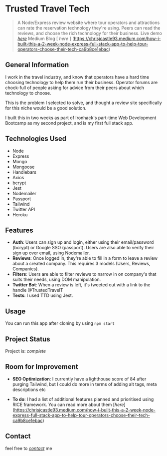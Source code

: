 # Trusted Travel Tech
> A Node/Express review website where tour operators and attractions can rate the reservation technology they're using. Peers can read the reviews, and choose the rich technology for their business.
> Live demo [_here_](https://www.trustedtraveltech.com)
> Medium Blog [ _here_ ] (https://chrisjcastle93.medium.com/how-i-built-this-a-2-week-node-express-full-stack-app-to-help-tour-operators-choose-their-tech-ca9b8ce1ebac)

## General Information
I work in the travel industry, and know that operators have a hard time choosing technology to help them run their business. Operator forums are chock-full of people asking for advice from their peers about which technology to choose.

This is the problem I selected to solve, and thought a review site specifically for this niche would be a good solution.

I built this in two weeks as part of Ironhack's part-time Web Development Bootcamp as my second project, and is my first full stack app. 

## Technologies Used
- Node 
- Express
- Mongo
- Mongoose
- Handlebars
- Axios
- bcrypt
- Jest
- Nodemailer
- Passport
- Tailwind
- Twitter API
- Heroku

## Features
- **Auth**: Users can sign up and login, either using their email/password (bcrypt) or Google SSO (passport). Users are also able to verify their sign up over email, using Nodemailer.
- **Reviews**: Once logged in, they're able to fill in a form to leave a review about a created company. This requires 3 models (Users, Reviews, Companies).
- **Filters**: Users are able to filter reviews to narrow in on company's that suits their needs, using DOM manipulation.
- **Twitter Bot**: When a review is left, it's tweeted out with a link to the handle @TrustedTravelT
- **Tests**: I used TTD using Jest.

## Usage
You can run this app after cloning by using `npm start`

## Project Status
Project is: _complete_

## Room for Improvement

- **SEO Optimization**: I currently have a lighthouse score of 84 after purging Tailwind, but I could do more in terms of adding alt tags, meta descriptions etc

- **To do**: I had a list of additional features planned and prioritised using RICE framework. You can read more about them [_here_] (https://chrisjcastle93.medium.com/how-i-built-this-a-2-week-node-express-full-stack-app-to-help-tour-operators-choose-their-tech-ca9b8ce1ebac)

## Contact
feel free to [_contact_](mailto:chrisjcastle93@gmail.com) me

